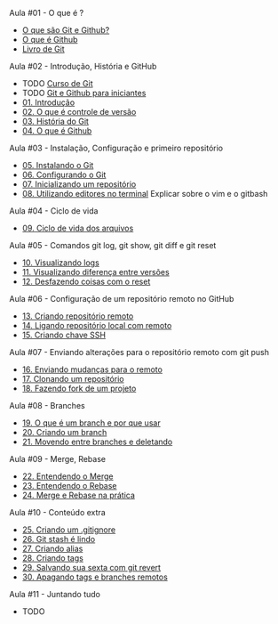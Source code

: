 Aula #01 - O que é ?

  - [O que são Git e Github?](https://www.youtube.com/watch?v=P4BNi_yPehc)
  - [O que é Github](https://www.youtube.com/watch?v=ZDo_f3ZibFA)
  - [Livro de Git](https://git-scm.com/book/pt-br/v2)


Aula #02 - Introdução, História e GitHub

  - TODO [Curso de Git](https://www.youtube.com/playlist?list=PLInBAd9OZCzzHBJjLFZzRl6DgUmOeG3H0)
  - TODO [Git e Github para iniciantes](https://www.youtube.com/playlist?list=PLlAbYrWSYTiPA2iEiQ2PF_A9j__C4hi0A)
  - [01. Introdução](https://www.youtube.com/watch?v=IBClN6VpJDw)
  - [02. O que é controle de versão](https://www.youtube.com/watch?v=8YsQ8AeKGvk)
  - [03. História do Git](https://www.youtube.com/watch?v=xwKW079x7BQ)
  - [04. O que é Github](https://www.youtube.com/watch?v=V0qpi-PBrP4)

Aula #03 - Instalação, Configuração e primeiro repositório

  - [05. Instalando o Git](https://www.youtube.com/watch?v=4IbSXeIFVE4)
  - [06. Configurando o Git](https://www.youtube.com/watch?v=QF0Cdd8ApRk)
  - [07. Inicializando um repositório](https://www.youtube.com/watch?v=MXFo9n-HXYA)
  - [08. Utilizando editores no terminal](https://www.youtube.com/watch?v=yYmVfYgPd44)
        Explicar sobre o vim e o gitbash

Aula #04 - Ciclo de vida

  - [09. Ciclo de vida dos arquivos](https://www.youtube.com/watch?v=MOuN_cYcsJ4)

Aula #05 - Comandos git log, git show, git diff e git reset

  - [10. Visualizando logs](https://www.youtube.com/watch?v=VduHyuwVna8)
  - [11. Visualizando diferença entre versões](https://www.youtube.com/watch?v=MkhAgAPz3aE)
  - [12. Desfazendo coisas com o reset](https://www.youtube.com/watch?v=FUOjLcYSj2s)

Aula #06 - Configuração de um repositório remoto no GitHub

  - [13. Criando repositório remoto](https://www.youtube.com/watch?v=NQQ0Eh9E_10)
  - [14. Ligando repositório local com remoto](https://www.youtube.com/watch?v=g2uviTb8ZpE)
  - [15. Criando chave SSH](https://www.youtube.com/watch?v=7YVQLZp1jb0)

Aula #07 - Enviando alterações para o repositório remoto com git push

  - [16. Enviando mudanças para o remoto](https://www.youtube.com/watch?v=3dvMo-rXTHE)
  - [17. Clonando um repositório](https://www.youtube.com/watch?v=WEPB5pDSEIg)
  - [18. Fazendo fork de um projeto](https://www.youtube.com/watch?v=q-QTbNu8Ybc)

Aula #08 - Branches

  - [19. O que é um branch e por que usar](https://www.youtube.com/watch?v=gptt0KjFPR4)
  - [20. Criando um branch](https://www.youtube.com/watch?v=naNaoSIWsDA)
  - [21. Movendo entre branches e deletando](https://www.youtube.com/watch?v=yE5lon2tXWw)

Aula #09 - Merge, Rebase

  - [22. Entendendo o Merge](https://www.youtube.com/watch?v=R_kxAnuyQss)
  - [23. Entendendo o Rebase](https://www.youtube.com/watch?v=lXnRC_W2PBk)
  - [24. Merge e Rebase na prática](https://www.youtube.com/watch?v=lmbwADzYJew)

Aula #10 - Conteúdo extra

  - [25. Criando um .gitignore](https://www.youtube.com/watch?v=UR9X2VBECE4)
  - [26. Git stash é lindo](https://www.youtube.com/watch?v=EOXn9y-7cII)
  - [27. Criando alias](https://www.youtube.com/watch?v=yzf5beXBwxY)
  - [28. Criando tags](https://www.youtube.com/watch?v=ksdeoFuNMrQ)
  - [29. Salvando sua sexta com git revert](https://www.youtube.com/watch?v=1xuhaRtnlvE)
  - [30. Apagando tags e branches remotos](https://www.youtube.com/watch?v=bBc0nkVfxvA)

Aula #11 - Juntando tudo

  - TODO